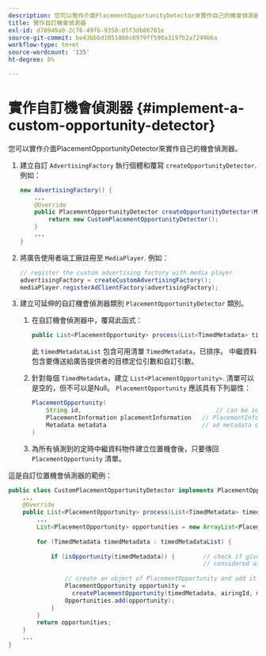 ```yaml
---
description: 您可以實作介面PlacementOpportunityDetector來實作自己的機會偵測器。
title: 實作自訂機會偵測器
exl-id: d78949a0-2c76-4976-9358-05f3db86781e
source-git-commit: be43bbbd1051886c8979ff590a3197b2a7249b6a
workflow-type: tm+mt
source-wordcount: '135'
ht-degree: 0%

---
```


# 實作自訂機會偵測器 {#implement-a-custom-opportunity-detector}

您可以實作介面PlacementOpportunityDetector來實作自己的機會偵測器。

1. 建立自訂 `AdvertisingFactory` 執行個體和覆寫 `createOpportunityDetector`. 例如：

   ```java
   new AdvertisingFactory() { 
       ... 
       @Override 
       public PlacementOpportunityDetector createOpportunityDetector(MediaPlayerItem item) { 
           return new CustomPlacementOpportunityDetector(); 
       } 
       ... 
   }
   ```

1. 將廣告使用者端工廠註冊至 `MediaPlayer`. 例如：

   ```java
   // register the custom advertising factory with media player 
   advertisingFactory = createCustomAdvertisingFactory(); 
   mediaPlayer.registerAdClientFactory(advertisingFactory);
   ```

1. 建立可延伸的自訂機會偵測器類別 `PlacementOpportunityDetector` 類別。
   1. 在自訂機會偵測器中，覆寫此函式：

      ```java
      public List<PlacementOpportunity> process(List<TimedMetadata> timedMetadataList, Metadata metadata)
      ```

      此 `timedMetadataList` 包含可用清單 `TimedMetadata`，已排序。 中繼資料包含要傳送給廣告提供者的目標定位引數和自訂引數。

   1. 針對每個 `TimedMetadata`，建立 `List<PlacementOpportunity>`. 清單可以是空的，但不可以是Null。 `PlacementOpportunity` 應該具有下列屬性：

      ```java
      PlacementOpportunity( 
          String id,                                      // can be id from timedMetadata 
          PlacementInformation placementInformation   // PlacementInformation object containing Type, time, duration 
          Metadata metadata                           // ad metadata containing targeting params sent to the ad provider 
      )
      ```

   1. 為所有偵測到的定時中繼資料物件建立位置機會後，只要傳回 `PlacementOpportunity` 清單。

這是自訂位置機會偵測器的範例：

```java
public class CustomPlacementOpportunityDetector implements PlacementOpportunityDetector { 
    ... 
    @Override 
    public List<PlacementOpportunity> process(List<TimedMetadata> timedMetadataList, Metadata metadata) { 
        ... 
        List<PlacementOpportunity> opportunities = new ArrayList<PlacementOpportunity>(); 
 
        for (TimedMetadata timedMetadata : timedMetadataList) { 
 
            if (isOpportunity(timedMetadata)) {        // check if given timedMetadata should be  
                                                       // considered as an opportunity 
 
                // create an object of PlacementOpportunity and add it to the opportunities list 
                PlacementOpportunity opportunity =  
                  createPlacementOpportunity(timedMetadata, airingId, metadata); 
                Opportunities.add(opportunity); 
            } 
        } 
        return opportunities; 
    }    
    ... 
} 
```
